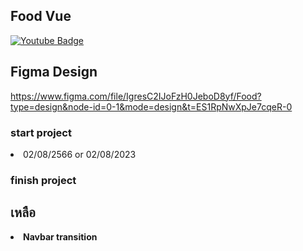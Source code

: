 ## Food Vue

<a href="#"><img src="https://img.shields.io/badge/YouTube-red?style=for-the-badge&logo=youtube&logoColor=white" alt="Youtube Badge" /></a>

## Figma Design

https://www.figma.com/file/IgresC2IJoFzH0JeboD8yf/Food?type=design&node-id=0-1&mode=design&t=ES1RpNwXpJe7cqeR-0

<h3>start project</h3>
<li>02/08/2566 or 02/08/2023 </li>
<h3>finish project</h3>

## เหลือ

<li><b>Navbar transition</b></li>

